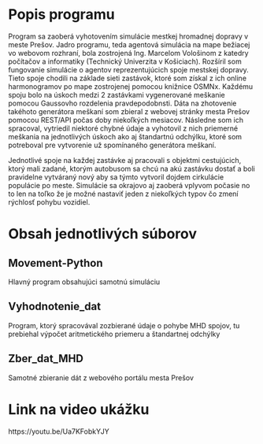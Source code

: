 
<h1>Popis programu</h1>
Program sa zaoberá vyhotovením simulácie mestkej hromadnej dopravy v meste Prešov. Jadro programu, teda agentová simulácia na mape bežiacej vo webovom rozhraní,
bola zostrojená Ing. Marcelom Vološinom z katedry počítačov a informatiky (Technický Univerzita v Košiciach). Rozšíril som fungovanie simulácie o agentov reprezentujúcich
spoje mestskej dopravy. Tieto spoje chodili na základe sieti zastávok, ktoré som získal z ich online harmonogramov po mape zostrojenej pomocou knižnice OSMNx. Každému spoju bolo na úskoch medzi 2 zastávkami vygenerované meškanie
pomocou Gaussovho rozdelenia pravdepodobnsti. Dáta na zhotovenie takéhoto generátora meškaní som zbieral z webovej stránky mesta Prešov pomocou REST/API počas doby niekoľkých mesiacov.
Následne som ich spracoval, vytriedil niektoré chybné údaje a vyhotovil z nich priemerné meškania na jednotlivých úskoch ako aj štandartnú odchýlku, ktoré som potreboval
pre vytvorenie už spomínaného generátora meškaní.

Jednotlivé spoje na každej zastávke aj pracovali s objektmi cestujúcich, ktorý mali zadané, ktorým autobusom sa chcú na akú zastávku dostať a boli pravidelne vytváraný nový aby sa týmto vytvoril dojdem cirkulácie populácie po meste. Simulácie sa okrajovo aj zaoberá vplyvom počasie no to len na toľko že je možné nastaviť jeden z niekoľkých typov čo zmení rýchlosť pohybu vozidiel.

<h1> Obsah jednotlivých súborov </h1>

<h2>Movement-Python</h2> 
  Hlavný program obsahujúci samotnú simuláciu
<h2>Vyhodnotenie_dat</h2> 
  Program, ktorý spracovával zozbierané údaje o pohybe MHD spojov, tu prebiehal výpočet aritmetického priemeru a štandartnej odchýlky
<h2>Zber_dat_MHD</h2>
  Samotné zbieranie dát z webového portálu mesta Prešov

<h1>Link na video ukážku</h1>
https://youtu.be/Ua7KFobkYJY
